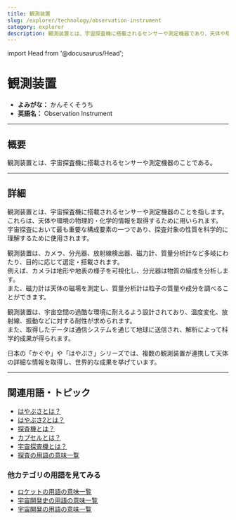 ```yaml
---
title: 観測装置
slug: /explorer/technology/observation-instrument
category: explorer
description: 観測装置とは、宇宙探査機に搭載されるセンサーや測定機器であり、天体や環境の物理的・化学的情報を取得するために用いられる。
---
```


import Head from '@docusaurus/Head';

<Head>
  <script type="application/ld+json">
    {`{
      "@context": "https://schema.org",
      "@type": "DefinedTerm",
      "name": "観測装置",
      "inDefinedTermSet": "https://www.space-portal.org",
      "termCode": "explorer/technology/observation-instrument",
      "description": "観測装置とは、宇宙探査機に搭載されるセンサーや測定機器であり、天体や環境の物理的・化学的情報を取得するために用いられる。",
      "url": "https://www.space-portal.org/docs/explorer/technology/observation-instrument"
    }`}
  </script>
</Head>

# 観測装置

- **よみがな：** かんそくそうち  
- **英語名：** Observation Instrument  

---

## 概要

観測装置とは、宇宙探査機に搭載されるセンサーや測定機器のことである。

---

## 詳細

観測装置とは、宇宙探査機に搭載されるセンサーや測定機器のことを指します。  
これらは、天体や環境の物理的・化学的情報を取得するために用いられます。  
宇宙探査において最も重要な構成要素の一つであり、探査対象の性質を科学的に理解するために使用されます。  


観測装置は、カメラ、分光器、放射線検出器、磁力計、質量分析計など多岐にわたり、目的に応じて選定・搭載されます。  
例えば、カメラは地形や地表の様子を可視化し、分光器は物質の組成を分析します。  
また、磁力計は天体の磁場を測定し、質量分析計は粒子の質量や成分を調べることができます。  

観測装置は、宇宙空間の過酷な環境に耐えるよう設計されており、温度変化、放射線、振動などに対する耐性が求められます。  
また、取得したデータは通信システムを通じて地球に送信され、解析によって科学的成果が得られます。  

日本の「かぐや」や「はやぶさ」シリーズでは、複数の観測装置が連携して天体の詳細な情報を取得し、世界的な成果を挙げています。

---

## 関連用語・トピック

- [はやぶさとは？](/docs/explorer/mission/hayabusa)  
- [はやぶさ2とは？](/docs/explorer/mission/hayabusa2)  
- [探査機とは？](/docs/explorer/space-probe)  
- [カプセルとは？](/docs/explorer/technology/capsule)
- [宇宙探査機とは？](/docs/explorer/space-probe)
- [探査の用語の意味一覧](/docs/category/explorer)

### 他カテゴリの用語を見てみる
- [ロケットの用語の意味一覧](/docs/category/rocket)
- [宇宙開発史の用語の意味一覧](/docs/category/history)
- [宇宙開発の用語の意味一覧](/docs/category/glossary)